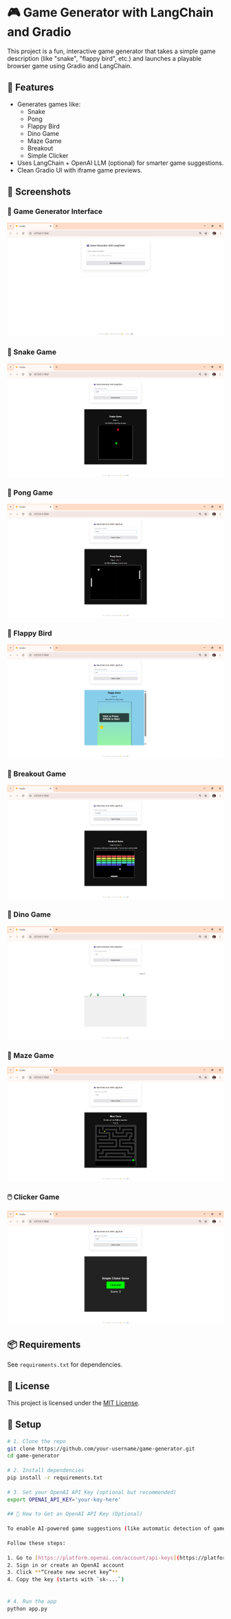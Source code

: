 # 🎮 Game Generator with LangChain and Gradio

This project is a fun, interactive game generator that takes a simple game description (like "snake", "flappy bird", etc.) and launches a playable browser game using Gradio and LangChain.

## 🚀 Features

- Generates games like:
  - Snake
  - Pong
  - Flappy Bird
  - Dino Game
  - Maze Game
  - Breakout
  - Simple Clicker
- Uses LangChain + OpenAI LLM (optional) for smarter game suggestions.
- Clean Gradio UI with iframe game previews.

## 📸 Screenshots

### 🎯 Game Generator Interface
![UI](Screenshot%201.png)

### 🐍 Snake Game
![Snake](Snake.png)

### 🏓 Pong Game
![Pong](Pong.png)

### 🐤 Flappy Bird
![Flappy Bird](Flappy%20Bird.png)

### 🧱 Breakout Game
![Breakout](Break.png)

### 🌲 Dino Game
![Dino](Dino.png)

### 🧩 Maze Game
![Maze](Maze.png)

### 🖱️ Clicker Game
![Click Game](Click%20game.png)

  
## 📦 Requirements

See `requirements.txt` for dependencies.

## 📄 License

This project is licensed under the [MIT License](LICENSE).

## 🔑 Setup

```bash
# 1. Clone the repo
git clone https://github.com/your-username/game-generator.git
cd game-generator

# 2. Install dependencies
pip install -r requirements.txt

# 3. Set your OpenAI API Key (optional but recommended)
export OPENAI_API_KEY='your-key-here'

## 🔑 How to Get an OpenAI API Key (Optional)

To enable AI-powered game suggestions (like automatic detection of game type from your description), you can use the OpenAI API via LangChain.

Follow these steps:

1. Go to [https://platform.openai.com/account/api-keys](https://platform.openai.com/account/api-keys)
2. Sign in or create an OpenAI account
3. Click **“Create new secret key”**
4. Copy the key (starts with `sk-...`)


# 4. Run the app
python app.py
